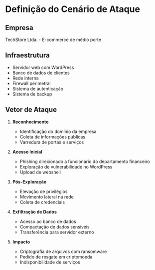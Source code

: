 # Definição do Cenário de Ataque

## Empresa
TechStore Ltda. - E-commerce de médio porte

## Infraestrutura
- Servidor web com WordPress
- Banco de dados de clientes
- Rede interna
- Firewall perimetral
- Sistema de autenticação
- Sistema de backup

## Vetor de Ataque
1. **Reconhecimento**
   - Identificação do domínio da empresa
   - Coleta de informações públicas
   - Varredura de portas e serviços

2. **Acesso Inicial**
   - Phishing direcionado a funcionário do departamento financeiro
   - Exploração de vulnerabilidade no WordPress
   - Upload de webshell

3. **Pós-Exploração**
   - Elevação de privilégios
   - Movimento lateral na rede
   - Coleta de credenciais

4. **Exfiltração de Dados**
   - Acesso ao banco de dados
   - Compactação de dados sensíveis
   - Transferência para servidor externo

5. **Impacto**
   - Criptografia de arquivos com ransomware
   - Pedido de resgate em criptomoeda
   - Indisponibilidade de serviços
